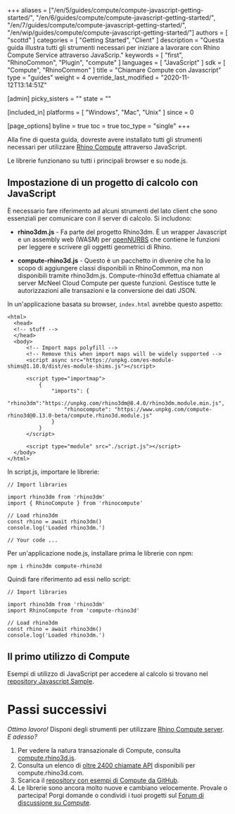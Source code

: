 ﻿+++
aliases = ["/en/5/guides/compute/compute-javascript-getting-started/", "/en/6/guides/compute/compute-javascript-getting-started/", "/en/7/guides/compute/compute-javascript-getting-started/", "/en/wip/guides/compute/compute-javascript-getting-started/"]
authors = [ "scottd" ]
categories = [ "Getting Started", "Client" ]
description = "Questa guida illustra tutti gli strumenti necessari per iniziare a lavorare con Rhino Compute Service attraverso JavaScrip."
keywords = [ "first", "RhinoCommon", "Plugin", "compute" ]
languages = [ "JavaScript" ]
sdk = [ "Compute", "RhinoCommon" ]
title = "Chiamare Compute con Javascript"
type = "guides"
weight = 4
override_last_modified = "2020-11-12T13:14:51Z"

[admin]
picky_sisters = ""
state = ""

[included_in]
platforms = [ "Windows", "Mac", "Unix" ]
since = 0

[page_options]
byline = true
toc = true
toc_type = "single"
+++


Alla fine di questa guida, dovreste avere installato tutti gli strumenti necessari per utilizzare [Rhino Compute](https://www.rhino3d.com/compute) attraverso JavaScript.

Le librerie funzionano su tutti i principali browser e su node.js.

## Impostazione di un progetto di calcolo con JavaScript

È necessario fare riferimento ad alcuni strumenti del lato client che sono essenziali per comunicare con il server di calcolo. Si includono:

- **rhino3dm.js** -  Fa parte del progetto Rhino3dm.  È un wrapper Javascript e un assembly web (WASM) per [openNURBS](https://developer.rhino3d.com/guides/opennurbs/) che contiene le funzioni per leggere e scrivere gli oggetti geometrici di Rhino. 

- **compute-rhino3d.js** - Questo è un pacchetto in divenire che ha lo scopo di aggiungere classi disponibili in RhinoCommon, ma non disponibili tramite rhino3dm.js. Compute-rhino3d effettua chiamate al server McNeel Cloud Compute per queste funzioni. Gestisce tutte le autorizzazioni alle transazioni e la conversione dei dati JSON.

In un'applicazione basata su browser, `index.html` avrebbe questo aspetto:

  ```
  <html>
    <head>
    <!-- stuff -->
    </head>
    <body>
        <!-- Import maps polyfill -->
        <!-- Remove this when import maps will be widely supported -->
        <script async src="https://unpkg.com/es-module-shims@1.10.0/dist/es-module-shims.js"></script>

        <script type="importmap">
            {
                "imports": {
                    "rhino3dm":"https://unpkg.com/rhino3dm@8.4.0/rhino3dm.module.min.js",
                    "rhinocompute": "https://www.unpkg.com/compute-rhino3d@0.13.0-beta/compute.rhino3d.module.js"
                }
            }
        </script>

        <script type="module" src="./script.js"></script>
	</body>
</html>
  ```

  In script.js, importare le librerie:
  ```
  // Import libraries

import rhino3dm from 'rhino3dm'
import { RhinoCompute } from 'rhinocompute'

// Load rhino3dm
const rhino = await rhino3dm()
console.log('Loaded rhino3dm.')

// Your code ...

  ```

  Per un'applicazione node.js, installare prima le librerie con npm:

  `npm i rhino3dm compute-rhino3d`

  Quindi fare riferimento ad essi nello script:

  ```
  // Import libraries

  import rhino3dm from 'rhino3dm'
  import RhinoCompute from 'compute-rhino3d'

  // Load rhino3dm
  const rhino = await rhino3dm()
  console.log('Loaded rhino3dm.')

```

## Il primo utilizzo di Compute

Esempi di utilizzo di JavaScript per accedere al calcolo si trovano nel [repository Javascript Sample](https://github.com/mcneel/rhino-developer-samples/tree/8/compute/js). 

# Passi successivi

*Ottimo lavoro!*  Disponi degli strumenti per utilizzare [Rhino Compute server](https://www.rhino3d.com/compute).  *E adesso?*

1. Per vedere la natura transazionale di Compute, consulta [compute.rhino3d.js](https://files.mcneel.com/rhino3dm/js/latest/compute.rhino3d.js).
1. Consulta un elenco di [oltre 2400 chiamate API](https://compute.rhino3d.com/sdk) disponibili per compute.rhino3d.com.
1. Scarica il [repository con esempi di Compute da GitHub](https://github.com/mcneel/rhino-developer-samples/tree/8/compute).
1. Le librerie sono ancora molto nuove e cambiano velocemente. Provale o partecipa! Porgi domande o condividi i tuoi progetti sul [Forum di discussione su Compute](https://discourse.mcneel.com/c/serengeti/compute-rhino3d).

